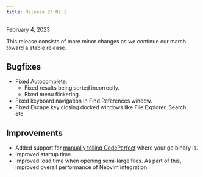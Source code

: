 ```yaml
---
title: Release 23.02.1
---
```


February 4, 2023

This release consists of more minor changes as we continue our march toward a
stable release.

## Bugfixes

- Fixed Autocomplete:
  - Fixed results being sorted incorrectly.
  - Fixed menu flickering.
- Fixed keyboard navigation in Find References window.
- Fixed Escape key closing docked windows like File Explorer, Search, etc.

## Improvements

- Added support for [manually telling CodePerfect][manual] where your go binary
  is.
- Improved startup time.
- Improved load time when opening semi-large files. As part of this, improved
  overall performance of Neovim integration.

[manual]:
  https://docs.codeperfect95.com/getting-started#find-go-installation-manual
